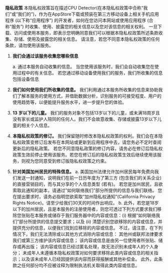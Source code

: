 **隐私政策**
 本隐私权政策旨在描述CPU Detector(在本隐私权政策中合称“我们”或“我们的”)，作为在AppStore下载或预装在第三方移动设备上相关手机应用程序 (以下称“应用程序”) 的开发者，如何在您访问本网站或使用应用程序 (合称“服务”) 时收集、使用、披露您的相关信息以及您对该信息的相关权利。
 一旦下载、访问或使用本服务，即表示您明确同意我们可以根据本隐私权政策所述条款收集、存储、使用及披露您的相关信息。
 请注意，若您不同意本隐私权政策的任何条款，请勿使用该服务。

1. **我们会通过该服务收集您哪些信息**

   a. 通过本服务自动收集的信息。
   当您使用该服务时，我们会自动收集您在使用过程中的有关信息。
   若您通过移动设备使用我们的服务，我们所收集的信息包括设备信息

3. **我们如何使用我们所收集的信息。**
我们利用通过本服务所收集的信息来协助我们了解本服务的使用方式，并借助数据分析，识别服务的可接受程度、用户的使用趋势等，以便能提升服务水平，进一步提升您的体验。

4. **13 岁以下的儿童。**
我们的服务对象不包括13岁以下的儿童，或未满18周岁且没有家长或监护人陪同的任何人。我们不会故意收集、存储或披露13岁以下儿童的相关个人信息。

5. **本隐私权政策的修订。**
我们保留随时修改本隐私权政策的权利。我们会在本隐私权政策变修订后发布在本网站或更新到应用程序中去，请您务必不定时查阅更新后的隐私政策。
若您不同意隐私政策的修订内容，请务必在修订后隐私权政策生效前停止使用该服务。若您在修订后的隐私权政策生效后继续使用该服务，则视为您同意受到修订版隐私权政策之约束。

6. **针对美国加州居民的特殊信息。**
   a. 美国加州法律允许加州居民每年免费向我们发送一封通知，说明我们在前一日历年度为了第三方 (包含我们的关系企业) 的直接营销目的，而与其分享的个人信息类型 (若有)。 若您是加州居民，且欲索取此通知的副本，请通过”如何联络我们”部分所提供的信息与我们联络。 您在提出要求时，请务必指明您欲索取“加州隐私权通知”(California Privacy Rights Notice)。请至少给我们30天的时间作出响应。
   b. 此外，若您是18岁以下的加州居民，且是本服务的注册使用者，则您可透过下列方式要求我们移除您张贴在本服务或储存于我们服务器中的内容或信息：(i) 根据“如何联络我们”部分所提供的信息提交要求；以及 (ii) 清楚识别您欲移除的内容或信息，并提供充分的信息，以便我们找到应移除的内容或信息。
   不过，请注意，在下列情况下，我们无法清除或以其他方式消除内容或信息：
   其他州或联邦法律要求我们或第三方维护该内容或信息；
   该内容或信息是由另一位使用者所张贴、储存或再出版；
   该内容或信息已经过匿名处理，故无法识别未成年人的个人身分；
   未成年人未遵循本隐私权政策对如何要求移除此类内容或信息的相关指示；以及该未成年人已经因提供该内容而获得报酬或其他补偿金。
   此外，此条款之任何部分均不应被诠释为限制执法机关取得此类内容或信息。
